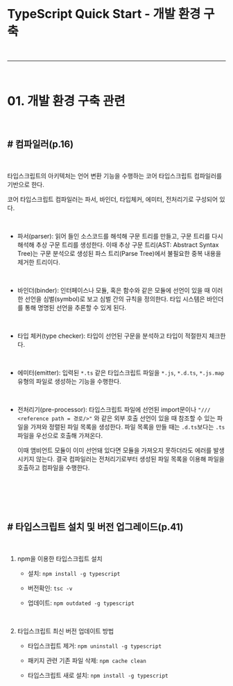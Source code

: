 <br>

# TypeScript Quick Start - 개발 환경 구축

<br>

---

<br>

# 01. 개발 환경 구축 관련

<br>

## # 컴파일러(p.16)

<br>

타입스크립트의 아키텍처는 언어 변환 기능을 수행하는 코어 타입스크립트 컴파일러를 기반으로 한다.

코어 타입스크립트 컴파일러는 파서, 바인더, 타입체커, 에미터, 전처리기로 구성되어 있다.

<br>

- 파서(parser): 읽어 들인 소스코드를 해석해 구문 트리를 만들고, 구문 트리를 다시 해석해 추상 구문 트리를 생성한다. 이때 추상 구문 트리(AST: Abstract Syntax Tree)는 구문 분석으로 생성된 파스 트리(Parse Tree)에서 불필요한 중복 내용을 제거한 트리이다.

<br>

- 바인더(binder): 인터페이스나 모듈, 혹은 함수와 같은 모듈에 선언이 있을 때 이러한 선언을 심벌(symbol)로 보고 심벌 간의 규칙을 정의한다. 타입 시스템은 바인더를 통해 명명된 선언을 추론할 수 있게 된다.

<br>

- 타입 체커(type checker): 타입이 선언된 구문을 분석하고 타입이 적절한지 체크한다.

<br>

- 에미터(emitter): 입력된 `*.ts` 같은 타입스크립트 파일을 `*.js`, `*.d.ts`, `*.js.map` 유형의 파일로 생성하는 기능을 수행한다.

<br>

- 전처리기(pre-processor): 타입스크립트 파일에 선언된 import문이나 `"/// <reference path = 경로/>"` 와 같은 외부 호출 선언이 있을 때 참조할 수 있는 파일을 가져와 정렬된 파일 목록을 생성한다. 파일 목록을 만들 때는 `.d.ts`보다는 `.ts` 파일을 우선으로 호출해 가져온다.

  이때 앰비언트 모듈이 이미 선언돼 있다면 모듈을 가져오지 못하더라도 에러를 발생시키지 않는다. 결국 컴파일러는 전처리기로부터 생성된 파일 목록을 이용해 파일을 호출하고 컴파일을 수행한다.

<br>
<br>
<br>
<br>

## # 타입스크립트 설치 및 버전 업그레이드(p.41)

<br>

1. npm을 이용한 타입스크립트 설치

   - 설치: `npm install -g typescript`

   - 버전확인: `tsc -v`

   - 업데이트: `npm outdated -g typescript`

<br>

2. 타입스크립트 최신 버전 업데이트 방법

   - 타입스크립트 제거: `npm uninstall -g typescript`

   - 패키지 관련 기존 파일 삭제: `npm cache clean`

   - 타입스크립트 새로 설치: `npm install -g typescript`

<br>
<br>
<br>
<br>
